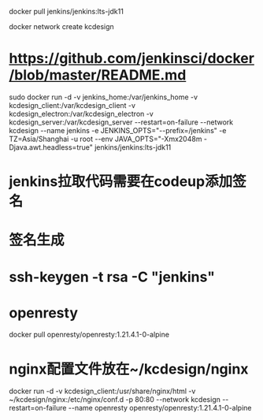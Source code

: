 docker pull jenkins/jenkins:lts-jdk11

docker network create kcdesign 

# https://github.com/jenkinsci/docker/blob/master/README.md

sudo docker run -d -v jenkins_home:/var/jenkins_home -v kcdesign_client:/var/kcdesign_client -v kcdesign_electron:/var/kcdesign_electron -v kcdesign_server:/var/kcdesign_server --restart=on-failure --network kcdesign --name jenkins -e JENKINS_OPTS="--prefix=/jenkins" -e TZ=Asia/Shanghai  -u root --env JAVA_OPTS="-Xmx2048m -Djava.awt.headless=true" jenkins/jenkins:lts-jdk11

# jenkins拉取代码需要在codeup添加签名
# 签名生成
# ssh-keygen -t rsa -C "jenkins"

# openresty
docker pull openresty/openresty:1.21.4.1-0-alpine

# nginx配置文件放在~/kcdesign/nginx
docker run -d -v kcdesign_client:/usr/share/nginx/html  -v ~/kcdesign/nginx:/etc/nginx/conf.d  -p 80:80 --network kcdesign --restart=on-failure --name openresty openresty/openresty:1.21.4.1-0-alpine

